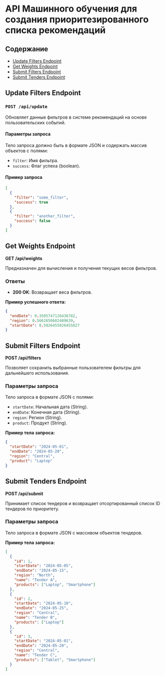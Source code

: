# API Машинного обучения для создания приоритезированного списка рекомендаций

## Содержание

- [Update Filters Endpoint](#update-filters-endpoint)
- [Get Weights Endpoint](#get-weights-endpoint)
- [Submit Filters Endpoint](#submit-filters-endpoint)
- [Submit Tenders Endpoint](#submit-tenders-endpoint)

## Update Filters Endpoint

### `POST /api/update`

Обновляет данные фильтров в системе рекомендаций на основе пользовательских событий.

#### Параметры запроса

Тело запроса должно быть в формате JSON и содержать массив объектов с полями:

- `filter`: Имя фильтра.
- `success`: Флаг успеха (boolean).

#### Пример запроса

```json
[
  {
    "filter": "some_filter",
    "success": true
  },
  {
    "filter": "another_filter",
    "success": false
  }
]
```
## Get Weights Endpoint
**GET /api/weights**

Предназначен для вычисления и получения текущих весов фильтров.

### Ответы
- **200 OK**: Возвращает веса фильтров.

**Пример успешного ответа:**
```json
{
  "endDate": 0.3505747126436782,
  "region": 0.5662650602409639,
  "startDate": 0.5026455026455027
}
```
## Submit Filters Endpoint
**POST /api/filters**

Позволяет сохранить выбранные пользователем фильтры для дальнейшего использования.

### Параметры запроса
Тело запроса в формате JSON с полями:
- `startDate`: Начальная дата (String).
- `endDate`: Конечная дата (String).
- `region`: Регион (String).
- `product`: Продукт (String).

**Пример тела запроса:**
```json
{
  "startDate": "2024-05-01",
  "endDate": "2024-05-20",
  "region": "Central",
  "product": "Laptop"
}
```
## Submit Tenders Endpoint
**POST /api/submit**

Принимает список тендеров и возвращает отсортированный список ID тендеров по приоритету.

### Параметры запроса
Тело запроса в формате JSON с массивом объектов тендеров.

**Пример тела запроса:**
```json
[
  {
    "id": 1,
    "startDate": "2024-05-05",
    "endDate": "2024-05-15",
    "region": "North",
    "name": "Tender A",
    "products": ["Laptop", "Smartphone"]
  },
  {
    "id": 2,
    "startDate": "2024-05-10",
    "endDate": "2024-05-25",
    "region": "Central",
    "name": "Tender B",
    "products": ["Laptop"]
  },
  {
    "id": 3,
    "startDate": "2024-05-01",
    "endDate": "2024-05-20",
    "region": "Central",
    "name": "Tender C",
    "products": ["Tablet", "Smartphone"]
  }
]
